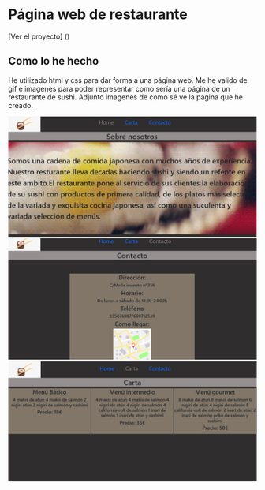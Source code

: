 <h1 >Página web de restaurante</h1>


[Ver el proyecto] ()

## Como lo he hecho

He utilizado html y css para dar forma a una página web. Me he valido de gif e imagenes para poder representar como sería una página de un restaurante de sushi. Adjunto imagenes de como sé  ve la página que he creado.

![Home](imgREADME/Home.png)
![Contacto](imgREADME/Contacto.png)
![Carta](imgREADME/Carta.png)
